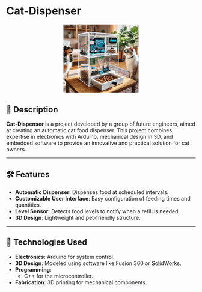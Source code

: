 # Cat-Dispenser

<p align="center">
  <img src="https://github.com/SerMirak/Cat-Dispenser/blob/main/logo%201.png" alt="Cat-Dispenser Logo" width="200">
</p>

## 📖 Description

**Cat-Dispenser** is a project developed by a group of future engineers, aimed at creating an automatic cat food dispenser. This project combines expertise in electronics with Arduino, mechanical design in 3D, and embedded software to provide an innovative and practical solution for cat owners.

---

## 🛠️ Features

- **Automatic Dispenser**: Dispenses food at scheduled intervals.
- **Customizable User Interface**: Easy configuration of feeding times and quantities.
- **Level Sensor**: Detects food levels to notify when a refill is needed.
- **3D Design**: Lightweight and pet-friendly structure.


---

## 📑 Technologies Used

- **Electronics**: Arduino for system control.
- **3D Design**: Modeled using software like Fusion 360 or SolidWorks.
- **Programming**:
  - C++ for the microcontroller.
- **Fabrication**: 3D printing for mechanical components.

